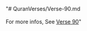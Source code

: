 "# QuranVerses/Verse-90.md <br> <br>For more infos, See [Verse 90](https://www.quranbookk.com/quran/search?q=90)"